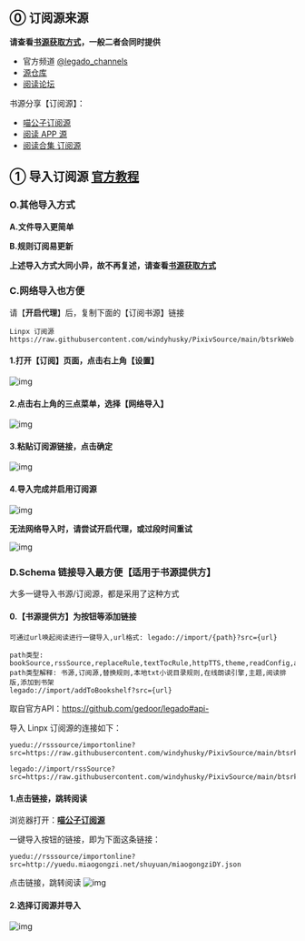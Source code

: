 ## ⓪ 订阅源来源
**请查看[书源获取方式](./Import.md)，一般二者会同时提供**
- 官方频道 [@legado_channels](https://t.me/legado_channels)
- [源仓库](https://www.yckceo.com/yuedu/rss/index.html)
- [阅读论坛](https://legado.cn/forum-rssSources-1.html)

书源分享【订阅源】：
- [喵公子订阅源](https://yd.mgz6.cc/)  
- [阅读 APP 源](https://legado.aoaostar.com/)  
- [阅读合集 订阅源](https://flowus.cn/share/923f5a35-6dcf-47d1-b8eb-b9c5ef3ed39b)


## ① 导入订阅源 [官方教程](https://www.yuque.com/legado/wiki/grqch2)

### O.其他导入方式

**A.文件导入更简单**

**B.规则订阅易更新**

**上述导入方式大同小异，故不再复述，请查看[书源获取方式](./Import.md)**


### C.网络导入也方便

请【**开启代理**】后，复制下面的【订阅书源】链接

```
Linpx 订阅源
https://raw.githubusercontent.com/windyhusky/PixivSource/main/btsrkWeb.json
```

#### 1.打开【订阅】页面，点击右上角【设置】

![img](pic/SubscriptionPage.png)

#### 2.点击右上角的三点菜单，选择【网络导入】

![img](pic/SubscriptionWebImport.png)

#### 3.粘贴订阅源链接，点击确定

![img](pic/SubscriptionAdding.png)

#### 4.导入完成并启用订阅源

![img](pic/SubscriptionPage.png)

**无法网络导入时，请尝试开启代理，或过段时间重试**

![img](pic/SubscriptionFinished.png)


### D.Schema 链接导入最方便【适用于书源提供方】
大多一键导入书源/订阅源，都是采用了这种方式

#### 0.【书源提供方】为按钮等添加链接

```
可通过url唤起阅读进行一键导入,url格式: legado://import/{path}?src={url}

path类型: bookSource,rssSource,replaceRule,textTocRule,httpTTS,theme,readConfig,addToBookshelf
path类型解释: 书源,订阅源,替换规则,本地txt小说目录规则,在线朗读引擎,主题,阅读排版,添加到书架
legado://import/addToBookshelf?src={url}
```
取自官方API：https://github.com/gedoor/legado#api-


导入 Linpx 订阅源的连接如下：
```
yuedu://rsssource/importonline?src=https://raw.githubusercontent.com/windyhusky/PixivSource/main/btsrkWeb.json

legado://import/rssSource?src=https://raw.githubusercontent.com/windyhusky/PixivSource/main/btsrkWeb.json
```

#### 1.点击链接，跳转阅读
浏览器打开：**[喵公子订阅源](https://dy.mgz6.cc/)**

一键导入按钮的链接，即为下面这条链接：
```
yuedu://rsssource/importonline?src=http://yuedu.miaogongzi.net/shuyuan/miaogongziDY.json
```

点击链接，跳转阅读
![img](pic/OpenInLegado.png)


#### 2.选择订阅源并导入

![img](https://telegra.ph/file/bb3c9457f21b4be72f878.png)
